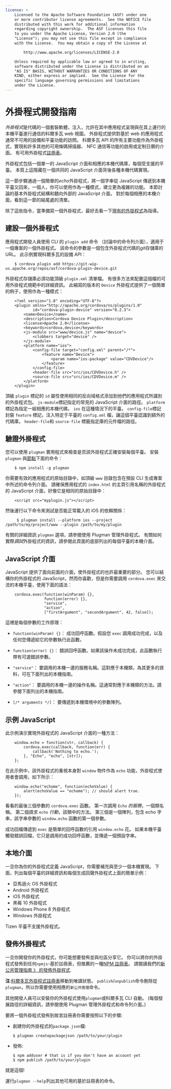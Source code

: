 ```yaml
---
license: >
    Licensed to the Apache Software Foundation (ASF) under one
    or more contributor license agreements.  See the NOTICE file
    distributed with this work for additional information
    regarding copyright ownership.  The ASF licenses this file
    to you under the Apache License, Version 2.0 (the
    "License"); you may not use this file except in compliance
    with the License.  You may obtain a copy of the License at

        http://www.apache.org/licenses/LICENSE-2.0

    Unless required by applicable law or agreed to in writing,
    software distributed under the License is distributed on an
    "AS IS" BASIS, WITHOUT WARRANTIES OR CONDITIONS OF ANY
    KIND, either express or implied.  See the License for the
    specific language governing permissions and limitations
    under the License.
---
```


# 外掛程式開發指南

*外掛程式*是代碼的一個套裝軟體，注入，允許在其中應用程式呈現與在其上運行的本機平臺進行通信的科爾多瓦 web 視圖。 外掛程式提供對基於 web 的應用程式通常不可用的設備和平臺功能的訪問。 科爾多瓦 API 的所有主要功能作為外掛程式，實現和許多其他的可用條碼掃描器、 NFC 通信等功能的啟用或定制日曆的介面。 有可用外掛程式[註冊表][1]。

 [1]: http://plugins.cordova.io

外掛程式包括一個單一的 JavaScript 介面和相應的本機代碼庫，每個受支援的平臺。 本質上這隱藏在一個共同的 JavaScript 介面背後各種本機代碼實現。

這一節步驟通過一個簡單的*echo*外掛程式，將一個字串從 JavaScript 傳遞到本機平臺又回來，一個人，你可以使用作為一種模式，建立更為複雜的功能。 本節討論的基本外掛程式結構和麵向外部的 JavaScript 介面。 對於每個相應的本機介面，看到這一節的結尾處的清單。

除了這些指令，當準備寫一個外掛程式，最好去看一下[現有的外掛程式][2]為指導。

 [2]: http://cordova.apache.org/#contribute

## 建設一個外掛程式

應用程式開發人員使用 CLI 的 `plugin add` 命令 （討論中的命令列介面），適用于一個專案的一個外掛程式。 該命令的參數是一個包含外掛程式代碼的*git*存儲庫的 URL。 此示例實現科爾多瓦的設備 API：

        $ cordova plugin add https://git-wip-us.apache.org/repos/asf/cordova-plugin-device.git
    

外掛程式存儲庫必須功能頂級 `plugin.xml` 清單檔。 有很多方法來配置這個檔的可用外掛程式規範中的詳細資訊。 此縮寫的版本的 `Device` 外掛程式提供了一個簡單的例子，使用作為一種模式：

        <?xml version="1.0" encoding="UTF-8"?>
        <plugin xmlns="http://apache.org/cordova/ns/plugins/1.0"
                id="cordova-plugin-device" version="0.2.3">
            <name>Device</name>
            <description>Cordova Device Plugin</description>
            <license>Apache 2.0</license>
            <keywords>cordova,device</keywords>
            <js-module src="www/device.js" name="device">
                <clobbers target="device" />
            </js-module>
            <platform name="ios">
                <config-file target="config.xml" parent="/*">
                    <feature name="Device">
                        <param name="ios-package" value="CDVDevice"/>
                    </feature>
                </config-file>
                <header-file src="src/ios/CDVDevice.h" />
                <source-file src="src/ios/CDVDevice.m" />
            </platform>
        </plugin>
    

頂級 `plugin` 標記的 `id` 屬性使用相同的反向域格式添加到他們的應用程式所識別的外掛程式包。 `js-module`標記指定的常見的 JavaScript 介面的路徑。 `platform`標記為指定一組相應的本機代碼， `ios` 在這種情況下的平臺。 `config-file`標記封裝 `feature` 標記，注入特定于平臺的 `config.xml` 檔，讓這個平臺認識到額外的代碼庫。 `header-file`和 `source-file` 標籤指定庫的元件檔的路徑。

## 驗證外掛程式

您可以使用 `plugman` 實用程式來檢查是否該外掛程式正確安裝每個平臺。 安裝 `plugman` 與[節點][3]下面的命令：

 [3]: http://nodejs.org/

        $ npm install -g plugman
    

你需要有效的應用程式的原始目錄中，如頂級 `www` 目錄包含在預設 CLI 生成專案中所述的命令列介面。 請確保應用程式的 `index.html` 的主頁引用名稱的外掛程式的 JavaScript 介面，好像它是相同的原始目錄中：

        <script src="myplugin.js"></script>
    

然後運行以下命令來測試是否能正常載入的 iOS 的依賴關係：

         $ plugman install --platform ios --project /path/to/my/project/www --plugin /path/to/my/plugin
    

有關的詳細資訊 `plugman` 選項，請參閱使用 Plugman 管理外掛程式。 有關如何實際*調試*外掛程式的資訊，請參閱此頁面的底部列出的每個平臺的本機介面。

## JavaScript 介面

JavaScript 提供了面向前面的介面，使外掛程式的也許最重要的部分。 您可以結構你的外掛程式的 JavaScript，然而你喜歡，但是你需要調用 `cordova.exec` 來交流的本機平臺，使用下面的語法：

        cordova.exec(function(winParam) {},
                     function(error) {},
                     "service",
                     "action",
                     ["firstArgument", "secondArgument", 42, false]);
    

這裡是每個參數的工作原理：

*   `function(winParam) {}`： 成功回呼函數。假設您 `exec` 調用成功完成，以及任何您傳遞給它的參數執行此函數。

*   `function(error) {}`： 錯誤回呼函數。如果該操作未成功完成，此函數執行帶有可選錯誤參數。

*   `"service"`： 要調用的本機一邊的服務名稱。這對應于本機類，為其更多的資料，可在下面列出的本機指南。

*   `"action"`： 要調用的本機一邊的操作名稱。這通常對應于本機類的方法。請參閱下面列出的本機指南。

*   `[/* arguments */]`： 要傳遞到本機環境中的參數陣列。

## 示例 JavaScript

此示例演示實現外掛程式的 JavaScript 介面的一種方法：

        window.echo = function(str, callback) {
            cordova.exec(callback, function(err) {
                callback('Nothing to echo.');
            }, "Echo", "echo", [str]);
        };
    

在此示例中，該外掛程式的重視本身對 `window` 物件作為 `echo` 功能，外掛程式使用者會調用，如下所示：

        window.echo("echome", function(echoValue) {
            alert(echoValue == "echome"); // should alert true.
        });
    

看看的最後三個參數的 `cordova.exec` 函數。 第一次調用 `Echo` *的服務*，一個類名稱。 第二個請求 `echo` *行動*，該類中的方法。 第三個是一個陣列，包含 echo 字串，該字串參數的 `window.echo` 函數的第一個參數。

成功回檔傳遞到 `exec` 是簡單的回呼函數的引用 `window.echo` 花。 如果本機平臺觸發錯誤回檔，它只是調用的成功回呼函數，並傳遞一個預設字串。

## 本地介面

一旦你為你的外掛程式定義 JavaScript，你需要補充與至少一個本機實現。 下面，列出每個平臺的詳細資訊和每個生成回聲外掛程式上面的簡單示例：

*   亞馬遜火 OS 外掛程式
*   Android 外掛程式
*   iOS 外掛程式
*   黑莓 10 外掛程式
*   Windows Phone 8 外掛程式
*   Windows 外掛程式

Tizen 平臺不支援外掛程式。

## 發佈外掛程式

一旦你開發你的外掛程式，你可能想要發佈並與社區分享它。 你可以將你的外掛程式發佈到任何`npmjs`-基於註冊表，但推薦的一種[NPM 註冊表][4]。 請閱讀我們的[新公共管理指南 》 的發佈外掛程式][5].

 [4]: https://www.npmjs.com
 [5]: http://plugins.cordova.io/npm/developers.html

**注**:[科爾多瓦外掛程式註冊表][6]移動到唯讀狀態。 `publish`/`unpublish`命令刪除從`plugman`，所以你需要使用相應的`新公共管理`命令。

 [6]: https://plugins.cordova.io

其他開發人員可以安裝你的外掛程式使用`plugman`或科爾多瓦 CLI 自動。 (每個發展路徑的詳細資訊，請參閱使用 Plugman 管理外掛程式和命令列介面。)

要將一個外掛程式發佈到故宮註冊表你需要按照以下的步驟:

*   創建你的外掛程式的`package.json`檔:
    
        $ plugman createpackagejson /path/to/your/plugin
        

*   發佈:
    
        $ npm adduser # that is if you don't have an account yet
        $ npm publish /path/to/your/plugin
        

就是這個!

運行`plugman --help`列出其他可用的基於註冊表的命令。